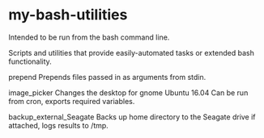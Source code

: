 # my-bash-utilities

Intended to be run from the bash command line.

Scripts and utilities that provide easily-automated tasks or extended bash functionality.

prepend
    Prepends files passed in as arguments from stdin.

image_picker
    Changes the desktop for gnome Ubuntu 16.04
    Can be run from cron, exports required variables.

backup_external_Seagate
    Backs up home directory to the Seagate drive if attached, logs results to /tmp. 
